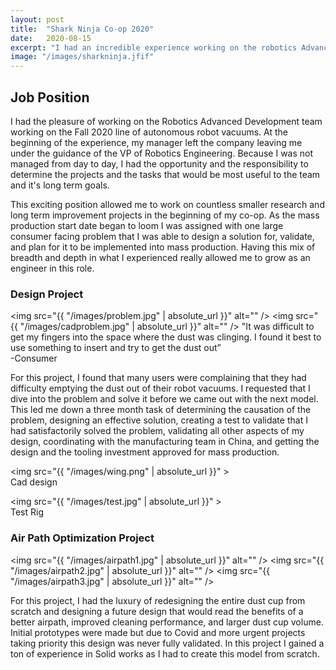 ```yaml
---
layout: post
title:  "Shark Ninja Co-op 2020"
date:   2020-08-15
excerpt: "I had an incredible experience working on the robotics Advanced Development team"
image: "/images/sharkninja.jfif"
---
```


## Job Position

I had the pleasure of working on the Robotics Advanced Development team working on the Fall 2020 line of autonomous robot vacuums. At the beginning of the experience, my manager left the company leaving me under the guidance of the VP of Robotics Engineering. Because I was not managed from day to day, I had the opportunity and the responsibility to determine the projects and the tasks that would be most useful to the team and it's long term goals.

This exciting position allowed me to work on countless smaller research and long term improvement projects in the beginning of my co-op. As the mass production start date began to loom I was assigned with one large consumer facing problem that I was able to design a solution for, validate, and plan for it to be implemented into mass production. Having this mix of breadth and depth in what I experienced really allowed me to grow as an engineer in this role.  


### Design Project

<span class="image left"><img src="{{ "/images/problem.jpg" | absolute_url }}" alt="" /></span>
<span class="image right"><img src="{{ "/images/cadproblem.jpg" | absolute_url }}" alt="" /></span>
"It was difficult to get my fingers
into the space where the dust was
clinging. I found it best to use
 something to insert and try
 to get the dust out”
 <br> -Consumer

For this project, I found that many users were complaining that they had difficulty emptying the dust out of their robot vacuums. I requested that I dive into the problem and solve it before we came out with the next model. This led me down a three month task of determining the causation of the problem, designing an effective solution, creating a test to validate that I had satisfactorily solved the problem, validating all other aspects of my design, coordinating with the manufacturing team in China, and getting the design and the tooling investment approved for mass production.


<img src="{{ "/images/wing.png" | absolute_url }}" >
<br> Cad design

<img src="{{ "/images/test.jpg" | absolute_url }}" >
<br> Test Rig


### Air Path Optimization Project

<span class="image left"><img src="{{ "/images/airpath1.jpg" | absolute_url }}" alt="" /></span>
<span class="image center"><img src="{{ "/images/airpath2.jpg" | absolute_url }}" alt="" /></span>
<span class="image left"><img src="{{ "/images/airpath3.jpg" | absolute_url }}" alt="" /></span>

For this project, I had the luxury of redesigning the entire dust cup from scratch and designing a future design that would read the benefits of a better airpath, improved cleaning performance, and larger dust cup volume. Initial prototypes were made but due to Covid and more urgent projects taking priority this design was never fully validated. In this project I gained a ton of experience in Solid works as I had to create this model from scratch.
